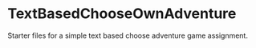 # TextBasedChooseOwnAdventure
Starter files for a simple text based choose adventure game assignment.
